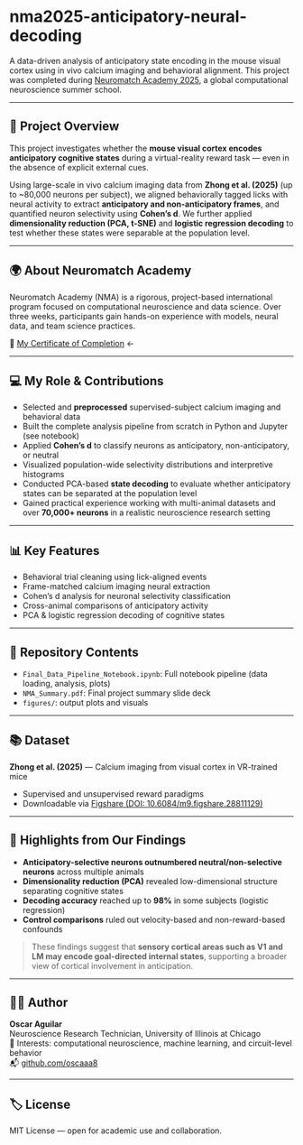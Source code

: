 # nma2025-anticipatory-neural-decoding

A data-driven analysis of anticipatory state encoding in the mouse visual cortex using in vivo calcium imaging and behavioral alignment. This project was completed during [Neuromatch Academy 2025](https://neuromatch.io), a global computational neuroscience summer school.

---

## 🧠 Project Overview

This project investigates whether the **mouse visual cortex encodes anticipatory cognitive states** during a virtual-reality reward task — even in the absence of explicit external cues.

Using large-scale in vivo calcium imaging data from **Zhong et al. (2025)** (up to ~80,000 neurons per subject), we aligned behaviorally tagged licks with neural activity to extract **anticipatory and non-anticipatory frames**, and quantified neuron selectivity using **Cohen’s d**. We further applied **dimensionality reduction (PCA, t-SNE)** and **logistic regression decoding** to test whether these states were separable at the population level.

---

## 🌍 About Neuromatch Academy

Neuromatch Academy (NMA) is a rigorous, project-based international program focused on computational neuroscience and data science. Over three weeks, participants gain hands-on experience with models, neural data, and team science practices.

🧾 [My Certificate of Completion](https://portal.neuromatchacademy.org/certificate/fc133ae5-c5d8-4aec-9460-0fed90dc0e1c) ← 

---

## 💻 My Role & Contributions

- Selected and **preprocessed** supervised-subject calcium imaging and behavioral data
- Built the complete analysis pipeline from scratch in Python and Jupyter (see notebook)
- Applied **Cohen’s d** to classify neurons as anticipatory, non-anticipatory, or neutral
- Visualized population-wide selectivity distributions and interpretive histograms
- Conducted PCA-based **state decoding** to evaluate whether anticipatory states can be separated at the population level
- Gained practical experience working with multi-animal datasets and over **70,000+ neurons** in a realistic neuroscience research setting

---

## 📊 Key Features

- Behavioral trial cleaning using lick-aligned events
- Frame-matched calcium imaging neural extraction
- Cohen’s d analysis for neuronal selectivity classification
- Cross-animal comparisons of anticipatory activity
- PCA & logistic regression decoding of cognitive states

---

## 📁 Repository Contents

- `Final_Data_Pipeline_Notebook.ipynb`: Full notebook pipeline (data loading, analysis, plots)
- `NMA_Summary.pdf`: Final project summary slide deck
- `figures/`: output plots and visuals

---

## 📚 Dataset

**Zhong et al. (2025)** — Calcium imaging from visual cortex in VR-trained mice  
- Supervised and unsupervised reward paradigms  
- Downloadable via [Figshare (DOI: 10.6084/m9.figshare.28811129)](https://doi.org/10.6084/m9.figshare.28811129)

---

## 🧪 Highlights from Our Findings

- **Anticipatory-selective neurons outnumbered neutral/non-selective neurons** across multiple animals
- **Dimensionality reduction (PCA)** revealed low-dimensional structure separating cognitive states
- **Decoding accuracy** reached up to **98%** in some subjects (logistic regression)
- **Control comparisons** ruled out velocity-based and non-reward-based confounds

> These findings suggest that **sensory cortical areas such as V1 and LM may encode goal-directed internal states**, supporting a broader view of cortical involvement in anticipation.

---

## 👨‍🔬 Author

**Oscar Aguilar**  
Neuroscience Research Technician, University of Illinois at Chicago  
🧠 Interests: computational neuroscience, machine learning, and circuit-level behavior  
📬 [github.com/oscaaa8](https://github.com/oscaaa8)

---

## 🏷 License

MIT License — open for academic use and collaboration.
